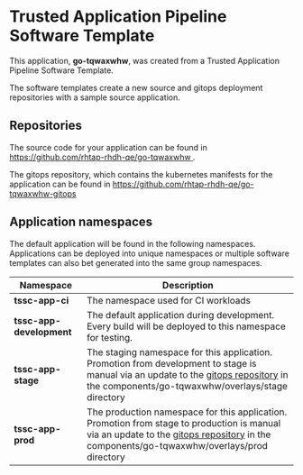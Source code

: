 # Trusted Application Pipeline Software Template

This application, **go-tqwaxwhw**, was created from a Trusted Application Pipeline Software Template.

The software templates create a new source and gitops deployment repositories with a sample source application. 

## Repositories

The source code for your application can be found in [https://github.com/rhtap-rhdh-qe/go-tqwaxwhw ](https://github.com/rhtap-rhdh-qe/go-tqwaxwhw ).
 
The gitops repository, which contains the kubernetes manifests for the application can be found in 
[https://github.com/rhtap-rhdh-qe/go-tqwaxwhw-gitops ](https://github.com/rhtap-rhdh-qe/go-tqwaxwhw-gitops ) 

## Application namespaces 

The default application will be found in the following namespaces. Applications can be deployed into unique namespaces or multiple software templates can also bet generated into the same group namespaces.  

|  Namespace   |  Description   |  
| -------- | -------- |
| **tssc-app-ci** | The namespace used for CI workloads |
| **tssc-app-development** | The default application during development. Every build will be deployed to this namespace for testing. |
| **tssc-app-stage** | The staging namespace for this application. Promotion from development to stage is manual via an update to the [gitops repository](https://github.com/rhtap-rhdh-qe/go-tqwaxwhw-gitops ) in the components/go-tqwaxwhw/overlays/stage directory |
| **tssc-app-prod** | The production namespace for this application. Promotion from stage to production is manual via an update to the [gitops repository](https://github.com/rhtap-rhdh-qe/go-tqwaxwhw-gitops ) in the components/go-tqwaxwhw/overlays/prod directory |